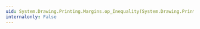 ```yaml
---
uid: System.Drawing.Printing.Margins.op_Inequality(System.Drawing.Printing.Margins,System.Drawing.Printing.Margins)
internalonly: False
---
```

